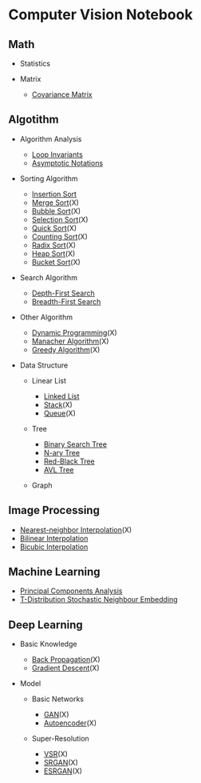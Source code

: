 # Computer Vision Notebook

## Math

- Statistics

- Matrix

  - [Covariance Matrix](./Math/Matrix/CovarianceMatrix.md)

## Algotithm

- Algorithm Analysis

  - [Loop Invariants](./Algorithm/AlgorithmAnalysis/LoopInvariants.md)
  - [Asymptotic Notations](./Algorithm/AlgorithmAnalysis/AsymptoticNotations.md)

- Sorting Algorithm

  - [Insertion Sort](./Algorithm/SortingAlgorithm/InsertionSort.md)
  - [Merge Sort](./Algorithm/SortingAlgorithm/MergeSort.md)(X)
  - [Bubble Sort](./Algorithm/SortingAlgorithm/BubbleSort.md)(X)
  - [Selection Sort](./Algorithm/SortingAlgorithm/SelectionSort.md)(X)
  - [Quick Sort](./Algorithm/SortingAlgorithm/QuickSort.md)(X)
  - [Counting Sort](./Algorithm/SortingAlgorithm/CountingSort.md)(X)
  - [Radix Sort](./Algorithm/SortingAlgorithm/RadixSort.md)(X)
  - [Heap Sort](./Algorithm/SortingAlgorithm/HeapSort.md)(X)
  - [Bucket Sort](./Algorithm/SortingAlgorithm/BucketSort.md)(X)

- Search Algorithm

  - [Depth-First Search](./Algorithm/SearchAlgorithm/DepthFirstSearch.md)
  - [Breadth-First Search](./Algorithm/SearchAlgorithm/BreadthFirstSearch.md)

- Other Algorithm
  
  - [Dynamic Programming](./Algorithm/OtherAlgorithm/DynamicProgramming.md)(X)
  - [Manacher Algorithm](./Algorithm/OtherAlgorithm/ManacherAlgorithm.md)(X)
  - [Greedy Algorithm](./Algorithm/OtherAlgorithm/GreedyAlgorithm.md)(X)

- Data Structure
  
  - Linear List

    - [Linked List](./Algorithm/DataStructure/LinkedList.md)
    - [Stack](./Algorithm/DataStructure/Stack.md)(X)
    - [Queue](./Algorithm/DataStructure/Queue.md)(X)

  - Tree

    - [Binary Search Tree](./Algorithm/DataStructure/BinarySearchTree.md)
    - [N-ary Tree](./Algorithm/DataStructure/NaryTree.md)
    - [Red-Black Tree](./Algorithm/DataStructure/RedBlackTree.md)
    - [AVL Tree](./Algorithm/DataStructure/AVLTree.md)

  - Graph

## Image Processing

- [Nearest-neighbor Interpolation](./ImageProcessing/NearestNeighborInterpolation.md)(X)
- [Bilinear Interpolation](./ImageProcessing/BilinearInterpolation.md)
- [Bicubic Interpolation](./ImageProcessing/BicubicInterpolation.md)

## Machine Learning

- [Principal Components Analysis](./MachineLearning/PCA.md)
- [T-Distribution Stochastic Neighbour Embedding](./MachineLearning/t-SNE.md)

## Deep Learning

- Basic Knowledge

  - [Back Propagation](./DeepLearning/BasicKnowledge/BackPropagation.md)(X)
  - [Gradient Descent](./DeepLearning/BasicKnowledge/GradientDescent.md)(X)

- Model

  - Basic Networks

    - [GAN](./DeepLearning/Model/GAN.md)(X)
    - [Autoencoder](./DeepLearning/Model/Autoencoder.md)(X)

  - Super-Resolution

    - [VSR](./DeepLearning/Model/VSR.md)(X)
    - [SRGAN](./DeepLearning/Model/SRGAN.md)(X)
    - [ESRGAN](./DeepLearning/Model/ESRGAN.md)(X)

